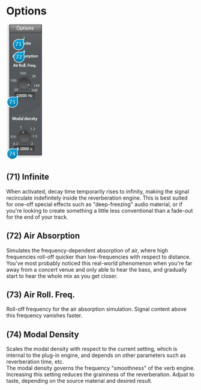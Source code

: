# Options

![](../include/spat_15.jpg)

## (71) Infinite
When activated, decay time temporarily rises to infinity, making the signal recirculate indefinitely 
inside the reverberation engine. This is best suited for one-off special effects such as "deep-freezing"
audio material, or if you're looking to create something a little less conventional than a fade-out for
the end of your track.


## (72) Air Absorption
Simulates the frequency-dependent absorption of air, where high frequencies roll-off quicker than
low-frequencies with respect to distance. You've most probably noticed this real-world phenomenon
when you're far away from a concert venue and only able to hear the bass, and gradually start to
hear the whole mix as you get closer.


## (73) Air Roll. Freq.
Roll-off frequency for the air absorption simulation. Signal content above this frequency vanishes
faster.


## (74) Modal Density
Scales the modal density with respect to the current setting, which is internal to the plug-in engine,
and depends on other parameters such as reverberation time, etc.  
The modal density governs the frequency "smoothness" of the verb engine. Increasing this setting
reduces the graininess of the reverberation. Adjust to taste, depending on the source material and
desired result.
